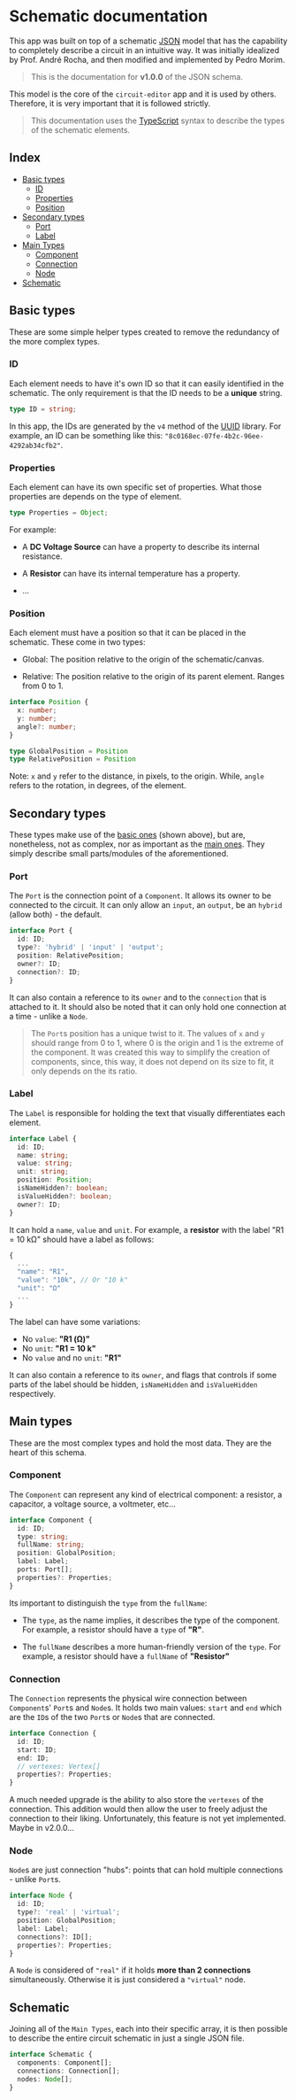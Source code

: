 # Schematic documentation

This app was built on top of a schematic [JSON](https://www.json.org/json-en.html) model that has the capability to completely describe a circuit in an intuitive way. It was initially idealized by Prof. André Rocha, and then modified and implemented by Pedro Morim.

> This is the documentation for **v1.0.0** of the JSON schema.

This model is the core of the `circuit-editor` app and it is used by others. Therefore, it is very important that it is followed strictly.

> This documentation uses the [TypeScript](https://www.typescriptlang.org/) syntax to describe the types of the schematic elements.

## Index

- [Basic types](#basic-types)
  - [ID](#id)
  - [Properties](#properties)
  - [Position](#position)
- [Secondary types](#secondary-types)
  - [Port](#port)
  - [Label](#label)
- [Main Types](#main-types)
  - [Component](#component)
  - [Connection](#connection)
  - [Node](#node)
- [Schematic](#schematic)

## Basic types

These are some simple helper types created to remove the redundancy of the more complex types.

### ID

Each element needs to have it's own ID so that it can easily identified in the schematic. The only requirement is that the ID needs to be a **unique** string.

```ts
type ID = string;
```

In this app, the IDs are generated by the `v4` method of the [UUID](https://www.npmjs.com/package/uuid) library. For example, an ID can be something like this:  `"8c0168ec-07fe-4b2c-96ee-4292ab34cfb2"`.

### Properties

Each element can have its own specific set of properties. What those properties are depends on the type of element.

```ts
type Properties = Object;
```

For example:

- A **DC Voltage Source** can have a property to describe its internal resistance.

- A **Resistor** can have its internal temperature has a property.

- ...

### Position

Each element must have a position so that it can be placed in the schematic. These come in two types:

- Global: The position relative to the origin of the schematic/canvas.

- Relative: The position relative to the origin of its parent element. Ranges from 0 to 1.

```ts
interface Position {
  x: number;
  y: number;
  angle?: number;
}

type GlobalPosition = Position
type RelativePosition = Position
```

Note: `x` and `y` refer to the distance, in pixels, to the origin. While, `angle` refers to the rotation, in degrees, of the element.

## Secondary types

These types make use of the [basic ones](#basic-types) (shown above), but are, nonetheless, not as complex, nor as important as the [main ones](#main-types). They simply describe small parts/modules of the aforementioned.

### Port

The `Port` is the connection point of a `Component`. It allows its owner to be connected to the circuit. It can only allow an `input`, an `output`, be an `hybrid` (allow both) - the default.

```ts
interface Port {
  id: ID;
  type?: 'hybrid' | 'input' | 'output';
  position: RelativePosition;
  owner?: ID;
  connection?: ID;
}
```

It can also contain a reference to its `owner` and to the `connection` that is attached to it. It should also be noted that it can only hold one connection at a time - unlike a `Node`.

> The `Port`s position has a unique twist to it. The values of `x` and `y` should range from 0 to 1, where 0 is the origin and 1 is the extreme of the component. It was created this way to simplify the creation of components, since, this way, it does not depend on its size to fit, it only depends on the its ratio.

### Label

The `Label` is responsible for holding the text that visually differentiates each element.

```ts
interface Label {
  id: ID;
  name: string;
  value: string;
  unit: string;
  position: Position;
  isNameHidden?: boolean;
  isValueHidden?: boolean;
  owner?: ID;
}
```

It can hold a `name`, `value` and `unit`. For example, a **resistor** with the label "R1 = 10 kΩ" should have a label as follows:

```js
{
  ...
  "name": "R1",
  "value": "10k", // Or "10 k"
  "unit": "Ω"
  ...
}
```

The label can have some variations:

- No `value`: **"R1 (Ω)"**
- No `unit`: **"R1 = 10 k"**
- No `value` and no `unit`: **"R1"**

It can also contain a reference to its `owner`, and flags that controls if some parts of the label should be hidden, `isNameHidden` and `isValueHidden` respectively.

## Main types

These are the most complex types and hold the most data. They are the heart of this schema.

### Component

The `Component` can represent any kind of electrical component: a resistor, a capacitor, a voltage source, a voltmeter, etc...

```ts
interface Component {
  id: ID;
  type: string;
  fullName: string;
  position: GlobalPosition;
  label: Label;
  ports: Port[];
  properties?: Properties;
}
```

Its important to distinguish the `type` from the `fullName`:

- The `type`, as the name implies, it describes the type of the component. For example, a resistor should have a `type` of **"R"**.

- The `fullName` describes a more human-friendly version of the `type`. For example, a resistor should have a `fullName` of **"Resistor"**

### Connection

The `Connection` represents the physical wire connection between `Component`s' `Port`s and `Node`s. It holds two main values: `start` and `end` which are the `ID`s of the two `Port`s or `Node`s that are connected.

```ts
interface Connection {
  id: ID;
  start: ID;
  end: ID;
  // vertexes: Vertex[]
  properties?: Properties;
}
```

A much needed upgrade is the ability to also store the `vertexes` of the connection. This addition would then allow the user to freely adjust the connection to their liking. Unfortunately, this feature is not yet implemented. Maybe in v2.0.0...

### Node

`Node`s are just connection "hubs": points that can hold multiple connections - unlike `Port`s.

```ts
interface Node {
  id: ID;
  type?: 'real' | 'virtual';
  position: GlobalPosition;
  label: Label;
  connections?: ID[];
  properties?: Properties;
}
```

A `Node` is considered of `"real"` if it holds **more than 2 connections** simultaneously. Otherwise it is just considered a `"virtual"` node.

## Schematic

Joining all of the `Main Types`, each into their specific array, it is then possible to describe the entire circuit schematic in just a single JSON file.

```ts
interface Schematic {
  components: Component[];
  connections: Connection[];
  nodes: Node[];
}
```
